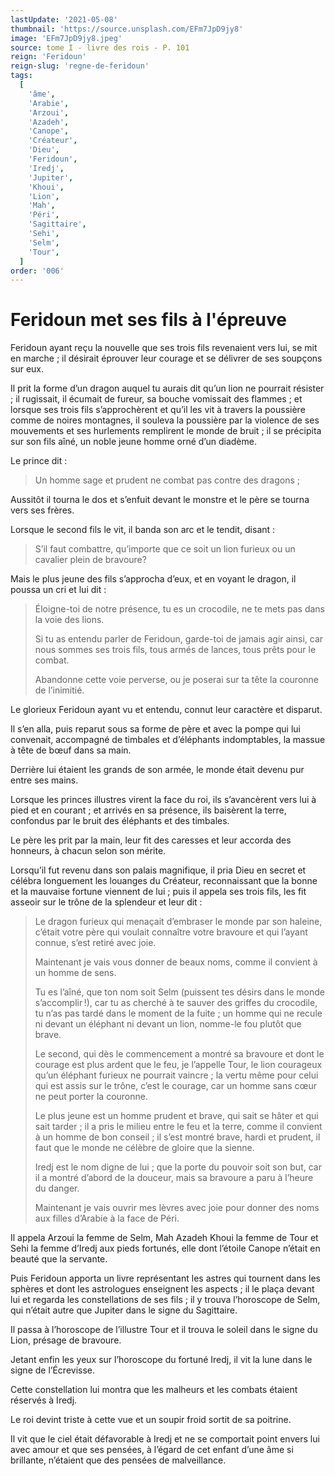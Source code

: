```yaml
---
lastUpdate: '2021-05-08'
thumbnail: 'https://source.unsplash.com/EFm7JpD9jy8'
image: 'EFm7JpD9jy8.jpeg'
source: tome I - livre des rois - P. 101
reign: 'Feridoun'
reign-slug: 'regne-de-feridoun'
tags:
  [
    'âme',
    'Arabie',
    'Arzoui',
    'Azadeh',
    'Canope',
    'Créateur',
    'Dieu',
    'Feridoun',
    'Iredj',
    'Jupiter',
    'Khoui',
    'Lion',
    'Mah',
    'Péri',
    'Sagittaire',
    'Sehi',
    'Selm',
    'Tour',
  ]
order: '006'
---
```


# Feridoun met ses fils à l'épreuve

Feridoun ayant reçu la nouvelle que ses trois fils revenaient vers lui, se mit en marche ; il désirait éprouver leur courage et se délivrer de ses soupçons sur eux.

Il prit la forme d’un dragon auquel tu aurais dit qu’un lion ne pourrait résister ; il rugissait, il écumait de fureur, sa bouche vomissait des flammes ; et lorsque ses trois fils s’approchèrent et qu’il les vit à travers la poussière comme de noires montagnes, il souleva la poussière par la violence de ses mouvements et ses hurlements remplirent le monde de bruit ; il se précipita sur son fils aîné, un noble jeune homme orné d’un diadème.

Le prince dit :

> Un homme sage et prudent ne combat pas contre des dragons ;

Aussitôt il tourna le dos et s’enfuit devant le monstre et le père se tourna vers ses frères.

Lorsque le second fils le vit, il banda son arc et le tendit, disant :

> S’il faut combattre, qu’importe que ce soit un lion furieux ou un cavalier plein de bravoure?

Mais le plus jeune des fils s’approcha d’eux, et en voyant le dragon, il poussa un cri et lui dit :

> Éloigne-toi de notre présence, tu es un crocodile, ne te mets pas dans la voie des lions.
>
> Si tu as entendu parler de Feridoun, garde-toi de jamais agir ainsi, car nous sommes ses trois fils, tous armés de lances, tous prêts pour le combat.
>
> Abandonne cette voie perverse, ou je poserai sur ta tête la couronne de l’inimitié.

Le glorieux Feridoun ayant vu et entendu, connut leur caractère et disparut.

Il s’en alla, puis reparut sous sa forme de père et avec la pompe qui lui convenait, accompagné de timbales et d’éléphants indomptables, la massue à tête de bœuf dans sa main.

Derrière lui étaient les grands de son armée, le monde était devenu pur entre ses mains.

Lorsque les princes illustres virent la face du roi, ils s’avancèrent vers lui à pied et en courant ; et arrivés en sa présence, ils baisèrent la terre, confondus par le bruit des éléphants et des timbales.

Le père les prit par la main, leur fit des caresses et leur accorda des honneurs, à chacun selon son mérite.

Lorsqu’il fut revenu dans son palais magnifique, il pria Dieu en secret et célébra longuement les louanges du Créateur, reconnaissant que la bonne et la mauvaise fortune viennent de lui ; puis il appela ses trois fils, les fit asseoir sur le trône de la splendeur et leur dit :

> Le dragon furieux qui menaçait d’embraser le monde par son haleine, c’était votre père qui voulait connaître votre bravoure et qui l’ayant connue, s’est retiré avec joie.
>
> Maintenant je vais vous donner de beaux noms, comme il convient à un homme de sens.
>
> Tu es l’aîné, que ton nom soit Selm (puissent tes désirs dans le monde s’accomplir !), car tu as cherché à te sauver des griffes du crocodile, tu n’as pas tardé dans le moment de la fuite ; un homme qui ne recule ni devant un éléphant ni devant un lion, nomme-le fou plutôt que brave.
>
> Le second, qui dès le commencement a montré sa bravoure et dont le courage est plus ardent que le feu, je l’appelle Tour, le lion courageux qu’un éléphant furieux ne pourrait vaincre ; la vertu même pour celui qui est assis sur le trône, c’est le courage, car un homme sans cœur ne peut porter la couronne.
>
> Le plus jeune est un homme prudent et brave, qui sait se hâter et qui sait tarder ; il a pris le milieu entre le feu et la terre, comme il convient à un homme de bon conseil ; il s’est montré brave, hardi et prudent, il faut que le monde ne célèbre de gloire que la sienne.
>
> Iredj est le nom digne de lui ; que la porte du pouvoir soit son but, car il a montré d’abord de la douceur, mais sa bravoure a paru à l’heure du danger.
>
> Maintenant je vais ouvrir mes lèvres avec joie pour donner des noms aux filles d’Arabie à la face de Péri.

Il appela Arzoui la femme de Selm, Mah Azadeh Khoui la femme de Tour et Sehi la femme d’Iredj aux pieds fortunés, elle dont l’étoile Canope n’était en beauté que la servante.

Puis Feridoun apporta un livre représentant les astres qui tournent dans les sphères et dont les astrologues enseignent les aspects ; il le plaça devant lui et regarda les constellations de ses fils ; il y trouva l’horoscope de Selm, qui n’était autre que Jupiter dans le signe du Sagittaire.

Il passa à l’horoscope de l’illustre Tour et il trouva le soleil dans le signe du Lion, présage de bravoure.

Jetant enfin les yeux sur l’horoscope du fortuné Iredj, il vit la lune dans le signe de l’Écrevisse.

Cette constellation lui montra que les malheurs et les combats étaient réservés à Iredj.

Le roi devint triste à cette vue et un soupir froid sortit de sa poitrine.

Il vit que le ciel était défavorable à Iredj et ne se comportait point envers lui avec amour et que ses pensées, à l’égard de cet enfant d’une âme si brillante, n’étaient que des pensées de malveillance.
